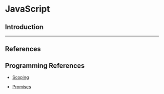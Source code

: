 # JavaScript

## Introduction



---

## References

## Programming References

* [Scoping](https://scotch.io/tutorials/understanding-scope-in-javascript)

* [Promises](https://web.dev/promises/)